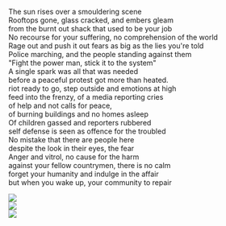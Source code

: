 The sun rises over a smouldering scene   
Rooftops gone, glass cracked, and embers gleam   
from the burnt out shack that used to be your job   
No recourse for your suffering, no comprehension of the world   
Rage out and push it out fears as big as the lies you're told   
Police marching, and the people standing against them    
"Fight the power man, stick it to the system"    
A single spark was all that was needed   
before a peaceful protest got more than heated.     
riot ready to go, step outside and emotions at high    
feed into the frenzy, of a media reporting cries   
of help and not calls for peace,  
of burning buildings and no homes asleep    
Of children gassed and reporters rubbered   
self defense is seen as offence for the troubled   
No mistake that there are people here   
despite the look in their eyes, the fear   
Anger and vitrol, no cause for the harm   
against your fellow countrymen, there is no calm   
forget your humanity and indulge in the affair  
but when you wake up, your community to repair  

<img src="/images/poetry/carpushburn.png" />
<br/>
<img src="/images/poetry/walgreens.png" />
<br/>
<img src="/images/poetry/mikebrownfather.jpg" />
